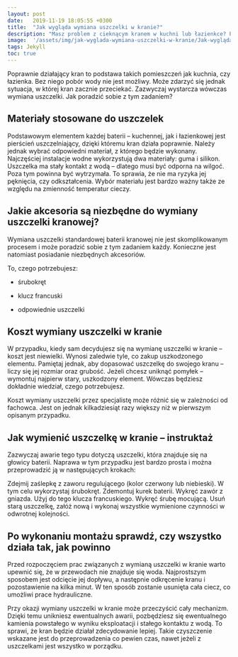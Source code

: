 ```yaml
---
layout: post
date:   2019-11-19 18:05:55 +0300
title:  "Jak wygląda wymiana uszczelki w kranie?"
description: "Masz problem z cieknącym kranem w kuchni lub łazienkce? Prawdopodobna konieczna będzie wymiana uszczelki. Jak wygląda taki proces wymiany uszczelki?"
image:  '/assets/img/jak-wyglada-wymiana-uszczelki-w-kranie/Jak-wygląda-wymiana-uszczelki-w-kranie.jpg'
tags: Jekyll
toc: true
---
```

Poprawnie działający kran to podstawa takich pomieszczeń jak kuchnia, czy łazienka. Bez niego pobór wody nie jest możliwy. Może zdarzyć się jednak sytuacja, w której kran zacznie przeciekać. Zazwyczaj wystarcza wówczas wymiana uszczelki. Jak poradzić sobie z tym zadaniem?

## Materiały stosowane do uszczelek
Podstawowym elementem każdej baterii – kuchennej, jak i łazienkowej jest pierścień uszczelniający, dzięki któremu kran działa poprawnie. Należy jednak wybrać odpowiedni materiał, z którego będzie wykonany. Najczęściej instalacje wodne wykorzystują dwa materiały: guma i silikon. Uszczelka ma stały kontakt z wodą – dlatego musi być odporna na wilgoć. Poza tym powinna być wytrzymała. To sprawia, że nie ma ryzyka jej pęknięcia, czy odkształcenia. Wybór materiału jest bardzo ważny także ze względu na zmienność temperatur cieczy.

## Jakie akcesoria są niezbędne do wymiany uszczelki kranowej?
Wymiana uszczelki standardowej baterii kranowej nie jest skomplikowanym procesem i może poradzić sobie z tym zadaniem każdy. Konieczne jest natomiast posiadanie niezbędnych akcesoriów.

To, czego potrzebujesz:

* śrubokręt

* klucz francuski

* odpowiednie uszczelki

## Koszt wymiany uszczelki w kranie
W przypadku, kiedy sam decydujesz się na wymianę uszczelki w kranie – koszt jest niewielki. Wynosi zaledwie tyle, co zakup uszkodzonego elementu. Pamiętaj jednak, aby dopasować uszczelkę do swojego kranu – liczy się jej rozmiar oraz grubość. Jeżeli chcesz uniknąć pomyłek – wymontuj najpierw stary, uszkodzony element. Wówczas będziesz dokładnie wiedział, czego potrzebujesz.

Koszt wymiany uszczelki przez specjalistę może różnić się w zależności od fachowca. Jest on jednak kilkadziesiąt razy większy niż w pierwszym opisanym przypadku.

## Jak wymienić uszczelkę w kranie – instruktaż
Zazwyczaj awarie tego typu dotyczą uszczelki, która znajduje się na głowicy baterii. Naprawa w tym przypadku jest bardzo prosta i można przeprowadzić ją w następujących krokach:

Zdejmij zaślepkę z zaworu regulującego (kolor czerwony lub niebieski). W tym celu wykorzystaj śrubokręt.
Zdemontuj kurek baterii.
Wykręć zawór z gniazda. Użyj do tego klucza francuskiego.
Wykręć śrubę mocującą.
Usuń starą uszczelkę, załóż nową i wykonaj wszystkie wymienione czynności w odwrotnej kolejności.

## Po wykonaniu montażu sprawdź, czy wszystko działa tak, jak powinno
Przed rozpoczęciem prac związanych z wymianą uszczelki w kranie warto upewnić się, że w przewodach nie znajduje się woda. Najprostszym sposobem jest odcięcie jej dopływu, a następnie odkręcenie kranu i pozostawienie na kilka minut. W ten sposób zostanie usunięta cała ciecz, co umożliwi prace hydrauliczne.

Przy okazji wymiany uszczelki w kranie może przeczyścić cały mechanizm. Dzięki temu unikniesz ewentualnych awarii, pozbędziesz się ewentualnego kamienia powstałego w wyniku eksploatacji i stałego kontaktu z wodą. To sprawi, że kran będzie działał zdecydowanie lepiej. Takie czyszczenie wskazane jest do przeprowadzenia co pewien czas, nawet jeżeli z uszczelkami jest wszystko w porządku.
